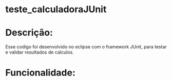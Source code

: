 # teste_calculadoraJUnit

# Descrição: 
Esse codigo foi desenvolvido no eclipse com o framework JUnit, para testar e validar resultados de calculos.

# Funcionalidade:

